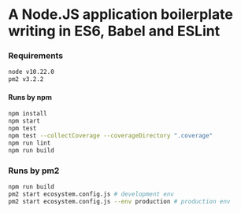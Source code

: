 # A Node.JS application boilerplate writing in ES6, Babel and ESLint

### Requirements
```bash
node v10.22.0
pm2 v3.2.2
```

#### Runs by npm
```bash
npm install
npm start
npm test
npm test --collectCoverage --coverageDirectory ".coverage"
npm run lint
npm run build
```

### Runs by pm2
```bash
npm run build
pm2 start ecosystem.config.js # development env
pm2 start ecosystem.config.js --env production # production env
```
